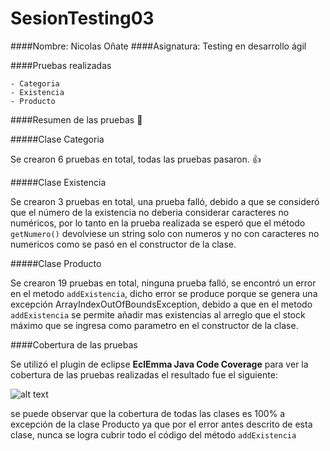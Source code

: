 # SesionTesting03

####Nombre: Nicolas Oñate 
####Asignatura: Testing en desarrollo ágil

####Pruebas realizadas


	- Categoria
	- Existencia
	- Producto
	
####Resumen de las pruebas :punch:

#####Clase Categoria
	
Se crearon 6 pruebas en total, todas las pruebas pasaron. :+1:
	
#####Clase Existencia

Se crearon 3 pruebas en total, una prueba falló, debido a que se consideró que el número de la existencia no deberia considerar caracteres no numéricos, por lo tanto en la prueba realizada se esperó que el método `getNumero()` devolviese un string solo con numeros y no con caracteres no numericos como se pasó en el constructor de la clase.
	
#####Clase Producto

Se crearon 19 pruebas en total, ninguna prueba falló, se encontró un error en el metodo `addExistencia`, dicho error se produce porque se genera una excepción ArrayIndexOutOfBoundsException, debido a que en el metodo `addExistencia` se permite añadir mas existencias al arreglo que el stock máximo que se ingresa como parametro en el constructor de la clase.
	
####Cobertura de las pruebas

Se utilizó el plugin de eclipse **EclEmma Java Code Coverage** para ver la cobertura de las pruebas realizadas el resultado fue el siguiente:
	
![alt text](http://oi66.tinypic.com/qyip1k.jpg)
	
se puede observar que la cobertura de todas las clases es 100% a excepción de la clase Producto ya que por el error antes descrito de esta clase, nunca se logra cubrir todo el código del método `addExistencia`